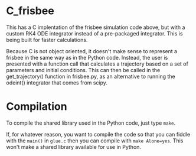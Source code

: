 C_frisbee
=========
This has a C implentation of the frisbee simulation code above, but with a custom RK4 ODE integrator instead of a pre-packaged integrator. This is being built for faster calculations.

Because C is not object oriented, it doesn't make sense to represent a frisbee in the same way as in the Python code. Instead, the user is presented with a function call that calculates a trajectory based on a set of parameters and initial conditions. This can then be called in the get_trajectory() function in frisbee.py, as an alternative to running the odeint() integrator that comes from scipy.

Compilation
===========
To compile the shared library used in the Python code, just type `make`. 

If, for whatever reason, you want to compile the code so that you can fiddle with the `main()` in `glue.c` then you can compile with `make Alone=yes`. This won't make a shared library available for use in Python.